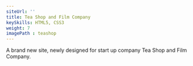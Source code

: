 ```yaml
---
siteUrl: ''
title: Tea Shop and Film Company
keySkills: HTML5, CSS3
weight: 7
imagePath : teashop
---
```


A brand new site, newly designed for start up company Tea Shop and Film Company.


